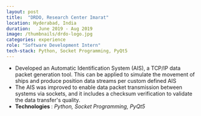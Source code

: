 ```yaml
---
layout: post
title:  "DRDO, Research Center Imarat"
location: Hyderabad, India
duration:   June 2019 - Aug 2019
image: /thumbnails/drdo-logo.jpg
categories: experience
role: "Software Development Intern"
tech-stack: Python, Socket Programming, PyQt5
---
```

<ul>

<li>  Developed an Automatic Identification System (AIS), a TCP/IP data packet generation tool. This can be applied to simulate the movement of ships and produce position data streams per custom defined AIS </li>

<li>   The AIS was improved to enable data packet transmission between systems via sockets, and it includes a checksum verification to validate the data transfer's quality.   </li>

<li> <b> Technologies </b>: <em>Python, Socket Programming, PyQt5</em> </li>

</ul>